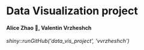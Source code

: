 # Data Visualization project

#### Alice Zhao 🐼, Valentin Vrzheshch

_shiny::runGitHub('data_vis_project', 'vvrzheshch')_


